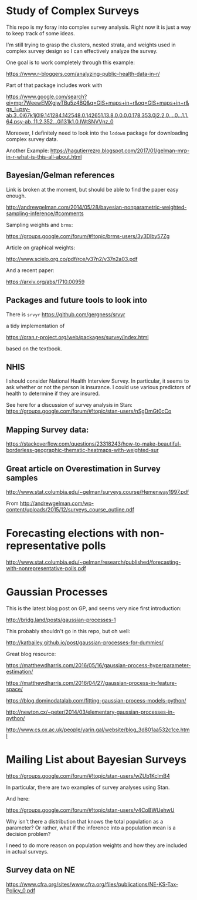 # Study of Complex Surveys

This repo is my foray into complex survey analysis. Right now it is just a way to keep track of some ideas.

I'm still trying to grasp the clusters, nested strata, and weights used in complex survey design so I can effectively analyze the survey.

One goal is to work completely through this example:

https://www.r-bloggers.com/analyzing-public-health-data-in-r/

Part of that package includes work with

https://www.google.com/search?ei=mpr7WeewEMXgjwTBu5z4BQ&q=GIS+maps+in+r&oq=GIS+maps+in+r&gs_l=psy-ab.3..0i67k1j0l9.141284.142548.0.142651.13.8.0.0.0.0.178.353.0j2.2.0....0...1.1.64.psy-ab..11.2.352...0i131k1.0.IWtSNVVnz_0


Moreover, I definitely need to look into the `lodown` package for downloading complex survey data.

Another Example:
https://hagutierrezro.blogspot.com/2017/01/gelman-mrp-in-r-what-is-this-all-about.html


## Bayesian/Gelman references

Link is broken at the moment, but should be able to find the paper easy enough.

http://andrewgelman.com/2014/05/28/bayesian-nonparametric-weighted-sampling-inference/#comments

Sampling weights and `brms`:

https://groups.google.com/forum/#!topic/brms-users/3y3Dlby57Zg

Article on graphical weights: 

http://www.scielo.org.co/pdf/rce/v37n2/v37n2a03.pdf

And a recent paper:

https://arxiv.org/abs/1710.00959


## Packages and future tools to look into

There is `srvyr`
https://github.com/gergness/srvyr

a tidy implementation of 

https://cran.r-project.org/web/packages/survey/index.html

based on the textbook. 

## NHIS

I should consider National Health Interview Survey. In particular, it seems to ask whether or not the person is insurance. I could use various predictors of health to determine if they are insured. 

See here for a discussion of survey analysis in Stan: https://groups.google.com/forum/#!topic/stan-users/nSgDmGt0cCo

## Mapping Survey data:

https://stackoverflow.com/questions/23318243/how-to-make-beautiful-borderless-geographic-thematic-heatmaps-with-weighted-sur

## Great article on Overestimation in Survey samples

http://www.stat.columbia.edu/~gelman/surveys.course/Hemenway1997.pdf

From http://andrewgelman.com/wp-content/uploads/2015/12/surveys_course_outline.pdf

# Forecasting elections with non-representative polls

http://www.stat.columbia.edu/~gelman/research/published/forecasting-with-nonrepresentative-polls.pdf

# Gaussian Processes

This is the latest blog post on GP, and seems very nice first introduction:

http://bridg.land/posts/gaussian-processes-1

This probably shouldn't go in this repo, but oh well:

http://katbailey.github.io/post/gaussian-processes-for-dummies/

Great blog resource:

https://matthewdharris.com/2016/05/16/gaussian-process-hyperparameter-estimation/

https://matthewdharris.com/2016/04/27/gaussian-process-in-feature-space/

https://blog.dominodatalab.com/fitting-gaussian-process-models-python/

http://newton.cx/~peter/2014/03/elementary-gaussian-processes-in-python/

http://www.cs.ox.ac.uk/people/yarin.gal/website/blog_3d801aa532c1ce.html


# Mailing List about Bayesian Surveys

https://groups.google.com/forum/#!topic/stan-users/wZUb1KclmB4

In particular, there are two examples of survey analyses using Stan.

And here:

https://groups.google.com/forum/#!topic/stan-users/v4CoBWUehwU

Why isn't there a distribution that knows the total population as a parameter? Or rather, what if the inference into a population mean is a decision problem?

I need to do more reason on population weights and how they are included in actual surveys.


## Survey data on NE

https://www.cfra.org/sites/www.cfra.org/files/publications/NE-KS-Tax-Policy_0.pdf

